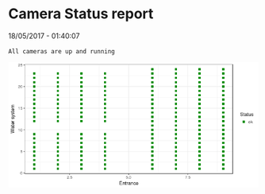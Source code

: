 Camera Status report
================
18/05/2017 - 01:40:07

    All cameras are up and running

![](camreport_files/figure-markdown_github/unnamed-chunk-2-1.png)
